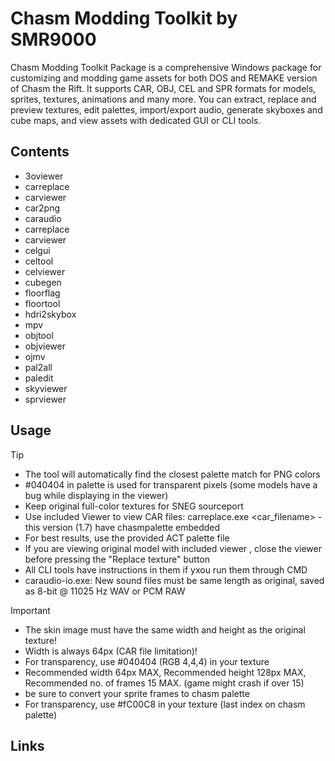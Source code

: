 # Chasm Modding Toolkit by SMR9000

Chasm Modding Toolkit Package is a comprehensive Windows package for customizing and modding game assets for both DOS and REMAKE version of Chasm the Rift. It supports CAR, OBJ, CEL and SPR formats for models, sprites, textures, animations and many more. You can extract, replace and preview textures, edit palettes, import/export audio, generate skyboxes and cube maps, and view assets with dedicated GUI or CLI tools.

## Contents

- 3oviewer
- carreplace
- carviewer
- car2png
- caraudio
- carreplace
- carviewer
- celgui
- celtool
- celviewer
- cubegen
- floorflag
- floortool
- hdri2skybox
- mpv
- objtool
- objviewer
- ojmv
- pal2all
- paledit
- skyviewer
- sprviewer

## Usage

> [!TIP]
> - The tool will automatically find the closest palette match for PNG colors
> - #040404 in palette is used for transparent pixels (some models have a bug while displaying in the viewer)
> - Keep original full-color textures for SNEG sourceport
> - Use included Viewer to view CAR files: carreplace.exe <car_filename> - this version (1.7) have chasmpalette embedded
> - For best results, use the provided ACT palette file
> - If you are viewing original model with included viewer , close the viewer before pressing the "Replace texture" button
> - All CLI tools have instructions in them if yxou run them through CMD
> - caraudio-io.exe: New sound files must be same length as original, saved as 8-bit @ 11025 Hz WAV or PCM RAW

> [!IMPORTANT]
> - The skin image must have the same width and height as the original texture!
> - Width is always 64px (CAR file limitation)!
> - For transparency, use #040404 (RGB 4,4,4) in your texture
> - Recommended width 64px MAX, Recommended height 128px MAX, Recommended no. of frames 15 MAX. (game might crash if over 15)
> - be sure to convert your sprite frames to chasm palette
> - For transparency, use #fC00C8 in your texture (last index on chasm palette)

## Links

[^1]: [Chasm Modding Toolkit Package file - Chasm: The Rift - ModDB](https://www.moddb.com/games/chasm-the-rift/downloads/chasm-modding-toolkit-package)
[^2]: [The Shadow Zone Chasm Modding Toolkit Packages](discord.gg/f85Cz4FaXP)
[^3]: [freeglut](https://github.com/freeglut/freeglut)
[^4]: [GLEW](https://glew.sourceforge.net)
[^5]: [stb](https://github.com/nothings/stb)
[^6]: [autoit](https://www.autoitscript.com/site/)

